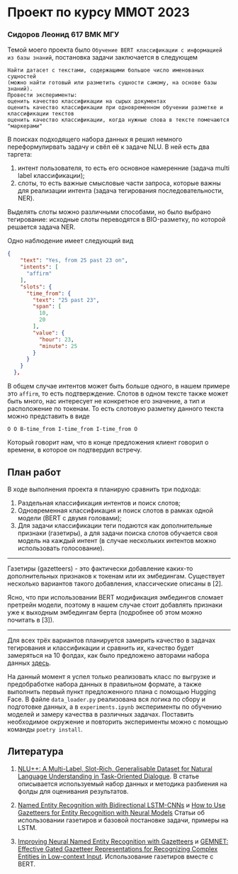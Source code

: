 # Проект по курсу ММОТ 2023

### Сидоров Леонид 617 ВМК МГУ

Темой моего проекта было `Обучение BERT классификации с информацией из базы знаний`, постановка задачи заключается в следующем

```
Найти датасет с текстами, содержащими большое число именованых сущностей 
(можно найти готовый или разметить сущности самому, на основе базы знаний).
Провести эксперименты:
оценить качество классификации на сырых документах
оценить качество классификации при одновременном обучении разметке и классификации текстов
оценить качество классификации, когда нужные слова в тексте помечаются "маркерами"
```

В поисках подходящего набора данных я решил немного переформулирвать задачу и свёл её к задаче NLU. В ней есть два таргета:

1. интент пользователя, то есть его основное намеренние (задача multi label классификации);
2. слоты, то есть важные смысловые части запроса, которые важны для реализации интента (задача тегирования последовательности, NER).

Выделять слоты можно различными способами, но было выбрано тегирование: исходные слоты переводятся в BIO-разметку, по которой решается задача NER.

Одно наблюдение имеет следующий вид

```JSON
{
    "text": "Yes, from 25 past 23 on",
    "intents": [
      "affirm"
    ],
    "slots": {
      "time_from": {
        "text": "25 past 23",
        "span": [
          10,
          20
        ],
        "value": {
          "hour": 23,
          "minute": 25
        }
      }
    }
  },
```

В общем случае интентов может быть больше одного, в нашем примере это `affirm`, то есть подтверждение. Слотов в одном тексте также может быть много, нас интересует не конкретное его значение, а тип и расположение по токенам. То есть слотовую разметку данного текста можно представить в виде

```
O O B-time_from I-time_from I-time_from O
```

Который говорит нам, что в конце предложения клиент говорил о времени, в которое он подтвердил встречу.


## План работ

В ходе выполнения проекта я планирую сравнить три подхода:

1. Раздельная классификация интентов и поиск слотов;
2. Одновременная классификация и поиск слотов в рамках одной модели (BERT с двумя головами);
3. Для задачи классификации теги подаются как дополнительные признаки (газетиры), а для задачи поиска слотов обучается своя модель на каждый интент (в случае нескольких интентов можно использовать голосование).

---

Газетиры (gazetteers) - это фактически добавление каких-то дополнительных признаков к токенам или их эмбедингам. Существует несколько вариантов такого добавления, классические описаны в [2].

Ясно, что при использовании BERT модификация эмбедингов сломает претрейн модели, поэтому в нашем случае стоит добавлять признаки уже к выходным эмбедингам берта (подробнее об этом можно почитать в [3]).

---

Для всех трёх вариантов планируется замерить качество в задачах тегирования и классификации и сравнить их, качество будет замеряться на 10 фолдах, как было предложено авторами набора данных [здесь](https://github.com/PolyAI-LDN/task-specific-datasets/tree/master/nlupp).

На данный момент я успел только реализовать класс по выгрузке и предобработке набора данных в правильном формате, а также выполнить первый пункт предложенного плана с помощью Hugging Face. В файле `data_loader.py` реализована вся логика по сбору и подготовке данных, а в `experiments.ipynb` эксперименты по обучению моделей и замеру качества в различных задачах. Поставить необходимое окружение и повторить эксперименты можно с помощью команды `poetry install`.

## Литература

1. [NLU++: A Multi-Label, Slot-Rich, Generalisable Dataset for Natural Language Understanding in Task-Oriented Dialogue](https://arxiv.org/pdf/2204.13021.pdf). В статье описывается используемый набор данных и методика разбиения на фолды для оценивания результатов.

2. [Named Entity Recognition with Bidirectional LSTM-CNNs](https://arxiv.org/pdf/1511.08308.pdf) и [How to Use Gazetteers for Entity Recognition with Neural Models](https://aclanthology.org/W19-5807.pdf) Статьи об использовании газетиров и базовой постановке задачи, примеры на LSTM.

3. [Improving Neural Named Entity Recognition with Gazetteers](https://arxiv.org/pdf/2003.03072.pdf) и [GEMNET: Effective Gated Gazetteer Representations for Recognizing Complex Entities in Low-context Input](https://aclanthology.org/2021.naacl-main.118.pdf). Использование газетиров вместе с BERT.
